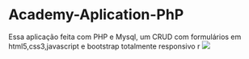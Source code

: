 # Academy-Aplication-PhP
Essa aplicação feita com PHP e Mysql, um CRUD com formulários em html5,css3,javascript e bootstrap totalmente responsivo
r
<img src="https://user-images.githubusercontent.com/65944963/217382365-4589cf7b-2921-439c-938a-a42066bb364f.png"/>
